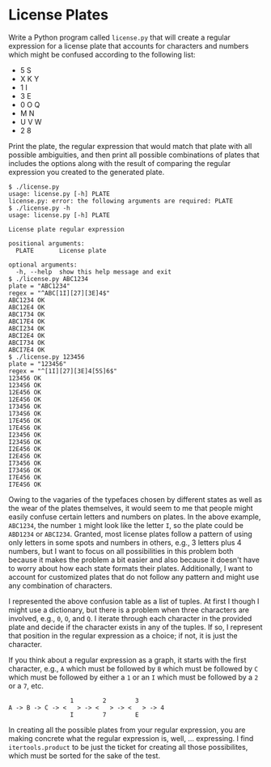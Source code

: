 # License Plates

Write a Python program called `license.py` that will create a regular expression for a license plate that accounts for characters and numbers which might be confused according to the following list:

* 5 S
* X K Y
* 1 I
* 3 E
* 0 O Q
* M N
* U V W
* 2 8

Print the plate, the regular expression that would match that plate with all possible ambiguities, and then print all possible combinations of plates that includes the options along with the result of comparing the regular expression you created to the generated plate.

````
$ ./license.py
usage: license.py [-h] PLATE
license.py: error: the following arguments are required: PLATE
$ ./license.py -h
usage: license.py [-h] PLATE

License plate regular expression

positional arguments:
  PLATE       License plate

optional arguments:
  -h, --help  show this help message and exit
$ ./license.py ABC1234
plate = "ABC1234"
regex = "^ABC[1I][27][3E]4$"
ABC1234 OK
ABC12E4 OK
ABC1734 OK
ABC17E4 OK
ABCI234 OK
ABCI2E4 OK
ABCI734 OK
ABCI7E4 OK
$ ./license.py 123456
plate = "123456"
regex = "^[1I][27][3E]4[5S]6$"
123456 OK
1234S6 OK
12E456 OK
12E4S6 OK
173456 OK
1734S6 OK
17E456 OK
17E4S6 OK
I23456 OK
I234S6 OK
I2E456 OK
I2E4S6 OK
I73456 OK
I734S6 OK
I7E456 OK
I7E4S6 OK
````

Owing to the vagaries of the typefaces chosen by different states as well as the wear of the plates themselves, it would seem to me that people might easily confuse certain letters and numbers on plates. In the above example, `ABC1234`, the number `1` might look like the letter `I`, so the plate could be `ABD1234` or `ABCI234`. Granted, most license plates follow a pattern of using only letters in some spots and numbers in others, e.g., 3 letters plus 4 numbers, but I want to focus on all possibilities in this problem both because it makes the problem a bit easier and also because it doesn't have to worry about how each state formats their plates. Additionally, I want to account for customized plates that do not follow any pattern and might use any combination of characters.

I represented the above confusion table as a list of tuples. At first I though I might use a dictionary, but there is a problem when three characters are involved, e.g., `0`, `O`, and `Q`. I iterate through each character in the provided plate and decide if the character exists in any of the tuples. If so, I represent that position in the regular expression as a choice; if not, it is just the character. 

If you think about a regular expression as a graph, it starts with the first character, e.g., `A` which must be followed by `B` which must be followed by `C` which must be followed by either a `1` or an `I` which must be followed by a `2` or a `7`, etc.

                     1        2        3
    A -> B -> C -> <   > -> <   > -> <   > -> 4
                     I        7        E

In creating all the possible plates from your regular expression, you are making concrete what the regular expression is, well, ... expressing. I find `itertools.product` to be just the ticket for creating all those possibilites, which must be sorted for the sake of the test.
